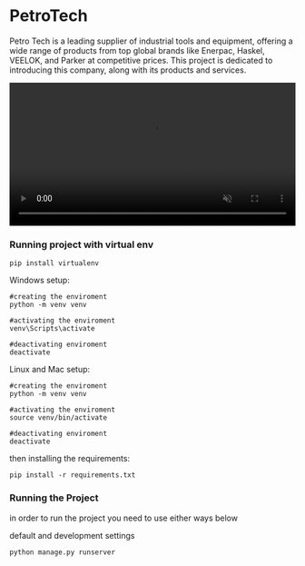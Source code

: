 # PetroTech
Petro Tech is a leading supplier of industrial tools and equipment, offering a wide range of products from top global brands like Enerpac, Haskel, VEELOK, and Parker at competitive prices. This project is dedicated to introducing this company, along with its products and services.

<video controls width="100%" src="media/Petro Tech.mp4" muted></video>

### Running project with virtual env

```Shell
pip install virtualenv
```
Windows setup:
```Shell
#creating the enviroment
python -m venv venv

#activating the enviroment
venv\Scripts\activate

#deactivating enviroment
deactivate
```
Linux and Mac setup:
```Shell
#creating the enviroment
python -m venv venv

#activating the enviroment
source venv/bin/activate

#deactivating enviroment
deactivate
```

then installing the requirements:

```Shell
pip install -r requirements.txt
```

### Running the Project
in order to run the project you need to use either ways below

default and development settings
```Shell
python manage.py runserver 
```

